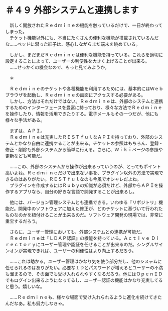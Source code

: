 # ＃４９ 外部システムと連携します

　新しく開放されたＲｅｄｍｉｎｅの機能を触っているだけで、一日が終わってしまった。  
　チケット機能以外にも、本当にたくさんの便利な機能が搭載されているんだな……ベッドに潜った紅子は、感心しながらまだ端末を眺めている。

　しかし、まだまだＲｅｄｍｉｎｅは便利な機能を持っている。これらを適切に設定することによって、ユーザーの利便性を大きく上げることが出来る。  
　……せっかくの機会なので、もっと見てみようか。

　＊

　Ｒｅｄｍｉｎｅのチケットや各種機能を利用するためには、基本的にはＷｅｂブラウザを起動し、Ｒｅｄｍｉｎｅの画面にアクセスする必要がある。  
　しかし、方法はそれだけではない。Ｒｅｄｍｉｎｅは、外部のシステムと連携するためのインターフェースを豊富に持っており、様々な方法でＲｅｄｍｉｎｅを操作したり、情報を活用できたりする。電子メールもその一つだが、他にも様々な手法がある。

　まずは、ＡＰＩ。  
　Ｒｅｄｍｉｎｅは充実したＲＥＳＴｆｕｌなＡＰＩを持っており、外部のシステムとかなり自由に連携することが出来る。チケットの参照はもちろん、登録・修正・削除も外部システムから簡単に行える。さらに、Ｗｉｋｉページの参照や更新なども可能だ。

　……この、外部のシステムから操作が出来るっていうのが、とってもポイント高いよね。Ｒｅｄｍｉｎｅだけで出来ない事を、プラグイン以外の方法で実現できるのはありがたい。ＲＥＳＴｆｕｌなのも今風でオシャレだよね。  
　プラグインを作成するにはＲｕｂｙの知識が必須だけど、外部からＡＰＩを操作するアプリなら、自分の好きな言語で開発することが出来るし。

　他には、バージョン管理システムとも連携できる。いわゆる『リポジトリ』機能だ。開発中のソフトウェアに加えた修正が、どのチケットに基づいて行われたものなのかを紐付けることが出来るのだ。ソフトウェア開発の現場では、非常に重宝するだろう。

　さらに、ユーザー管理においても、外部システムとの連携が可能だ。  
　Ｒｅｄｍｉｎｅは『ＬＤＡＰ認証』の機能を持っている。Ａｃｔｉｖｅ Ｄｉｒｅｃｔｏｒｙにユーザー管理や認証を任せることが出来るのだ。シングルサインオンが実現できれば、ユーザーの利便性はより向上するだろう。

　……これは助かる。ユーザー管理はかなり気を使う部分だし、他のシステムに任せられるのはありがたい。必要なＩＤとパスワードが増えるとユーザーの不満も溜まるので、その面でも受け入れられやすくなるだろう。他にはＯｐｅｎＩＤでもログイン出来るようになってるし、ユーザー認証の機能はかなり充実してると思う。嬉しいな。

　……Ｒｅｄｍｉｎｅも、様々な場面で受け入れられるように進化を続けてきたんだなあ。私も努力しなきゃ。
